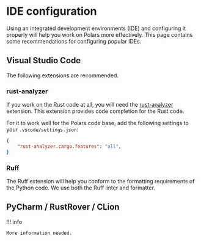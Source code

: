 # IDE configuration

Using an integrated development environments (IDE) and configuring it properly will help you work on Polars more effectively.
This page contains some recommendations for configuring popular IDEs.

## Visual Studio Code

The following extensions are recommended.

### rust-analyzer

If you work on the Rust code at all, you will need the [rust-analyzer](https://marketplace.visualstudio.com/items?itemName=rust-lang.rust-analyzer) extension. This extension provides code completion for the Rust code.

For it to work well for the Polars code base, add the following settings to your `.vscode/settings.json`:

```json
{
    "rust-analyzer.cargo.features": "all",
}
```

### Ruff

The Ruff extension will help you conform to the formatting requirements of the Python code.
We use both the Ruff linter and formatter.

## PyCharm / RustRover / CLion

!!! info

    More information needed.
